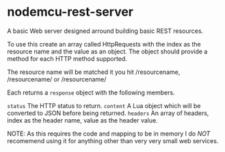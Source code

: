 # nodemcu-rest-server
A basic Web server designed arround building basic REST resources.

To use this create an array called HttpRequests with the index as the resource name and the value as an object. The object should provide a method for each HTTP method supported. 

The resource name will be matched it you hit /resourcename, /resourcename/ or /resourcename/<number>

Each returns a `response` object with the following members.

`status` The HTTP status to return.
`content` A Lua object which will be converted to JSON before being returned. 
`headers` An array of headers, index as the header name, value as the header value.


NOTE: As this requires the code and mapping to be in memory I do *NOT* recomemend using it for anything other than very very small web services. 
